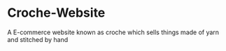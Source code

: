 # Croche-Website
A E-commerce website known as croche which sells things made of yarn and stitched by hand 

